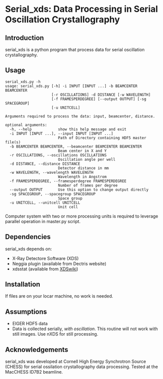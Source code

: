 Serial_xds: Data Processing in Serial Oscillation Crystallography
================

Introduction
----------------
serial_xds is a python program that process data for serial oscillation crystallography.

Usage
----------------
    serial_xds.py -h
    usage: serial_xds.py [-h] -i INPUT [INPUT ...] -b BEAMCENTER BEAMCENTER
                         [-r OSCILLATIONS] -d DISTANCE [-w WAVELENGTH]
                         [-f FRAMESPERDEGREE] [--output OUTPUT] [-sg SPACEGROUP]
                         [-u UNITCELL]

    Arguments required to process the data: input, beamcenter, distance.

    optional arguments:
      -h, --help            show this help message and exit
      -i INPUT [INPUT ...], --input INPUT [INPUT ...]
                            Path of Directory containing HDF5 master file(s)
      -b BEAMCENTER BEAMCENTER, --beamcenter BEAMCENTER BEAMCENTER
                            Beam center in X and Y
      -r OSCILLATIONS, --oscillations OSCILLATIONS
                            Oscillation angle per well
      -d DISTANCE, --distance DISTANCE
                            Detector distance in mm
      -w WAVELENGTH, --wavelength WAVELENGTH
                            Wavelength in Angstrom
      -f FRAMESPERDEGREE, --framesperdegree FRAMESPERDEGREE
                            Number of frames per degree
      --output OUTPUT       Use this option to change output directly
      -sg SPACEGROUP, --spacegroup SPACEGROUP
                            Space group
      -u UNITCELL, --unitcell UNITCELL
                            Unit cell

Computer system with two or more processing units is required to leverage parallel operation in master.py script.

Dependencies
--------------
serial_xds depends on:

* X-Ray Detectore Software (XDS)
* Neggia plugin (available from Dectris website)
* xdsstat (available from [XDSwiki](https://strucbio.biologie.uni-konstanz.de/xdswiki/index.php/Xdsstat#Availability))

Installation
---------------
If files are on your locar machine, no work is needed.

Assumptions
---------------

* EIGER HDF5 data
* Data is collected serially, <i>with oscillation</i>. This routine will not work with still images. Use nXDS for still processing.

Acknowledgements
-----------------
serial_xds was developed at Cornell High Energy Synchrotron Source (CHESS) for serial ossilation crystallography data processing. Tested at the MacCHESS ID7B2 beamline.
